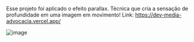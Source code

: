 Esse projeto foi aplicado o efeito parallax. Técnica que cria a sensação de profundidade em uma imagem em movimento!
Link: https://dev-media-advocacia.vercel.app/

![image](https://github.com/user-attachments/assets/304a1a3d-01c9-43da-a61b-e12a2926b344)

